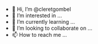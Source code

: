 - 👋 Hi, I’m @cleretgombel
- 👀 I’m interested in ...
- 🌱 I’m currently learning ...
- 💞️ I’m looking to collaborate on ...
- 📫 How to reach me ...

<!---
cleretgombel/cleretgombel is a ✨ special ✨ repository because its `README.md` (this file) appears on your GitHub profile.
You can click the Preview link to take a look at your changes.
--->
